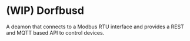 # (WIP) Dorfbusd

A deamon that connects to a Modbus RTU interface and
provides a REST and MQTT based API to control devices.